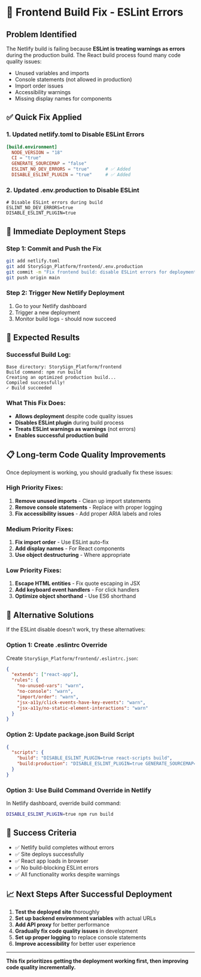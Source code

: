 # 🚨 Frontend Build Fix - ESLint Errors

## Problem Identified

The Netlify build is failing because **ESLint is treating warnings as errors** during the production build. The React build process found many code quality issues:

- Unused variables and imports
- Console statements (not allowed in production)
- Import order issues
- Accessibility warnings
- Missing display names for components

## ✅ Quick Fix Applied

### 1. Updated netlify.toml to Disable ESLint Errors

```toml
[build.environment]
  NODE_VERSION = "18"
  CI = "true"
  GENERATE_SOURCEMAP = "false"
  ESLINT_NO_DEV_ERRORS = "true"      # ✅ Added
  DISABLE_ESLINT_PLUGIN = "true"     # ✅ Added
```

### 2. Updated .env.production to Disable ESLint

```env
# Disable ESLint errors during build
ESLINT_NO_DEV_ERRORS=true
DISABLE_ESLINT_PLUGIN=true
```

## 🚀 Immediate Deployment Steps

### Step 1: Commit and Push the Fix

```bash
git add netlify.toml
git add StorySign_Platform/frontend/.env.production
git commit -m "Fix frontend build: disable ESLint errors for deployment"
git push origin main
```

### Step 2: Trigger New Netlify Deployment

1. Go to your Netlify dashboard
2. Trigger a new deployment
3. Monitor build logs - should now succeed

## 🧪 Expected Results

### Successful Build Log:

```
Base directory: StorySign_Platform/frontend
Build command: npm run build
Creating an optimized production build...
Compiled successfully!
✓ Build succeeded
```

### What This Fix Does:

- **Allows deployment** despite code quality issues
- **Disables ESLint plugin** during build process
- **Treats ESLint warnings as warnings** (not errors)
- **Enables successful production build**

## 📋 Long-term Code Quality Improvements

Once deployment is working, you should gradually fix these issues:

### High Priority Fixes:

1. **Remove unused imports** - Clean up import statements
2. **Remove console statements** - Replace with proper logging
3. **Fix accessibility issues** - Add proper ARIA labels and roles

### Medium Priority Fixes:

1. **Fix import order** - Use ESLint auto-fix
2. **Add display names** - For React components
3. **Use object destructuring** - Where appropriate

### Low Priority Fixes:

1. **Escape HTML entities** - Fix quote escaping in JSX
2. **Add keyboard event handlers** - For click handlers
3. **Optimize object shorthand** - Use ES6 shorthand

## 🔧 Alternative Solutions

If the ESLint disable doesn't work, try these alternatives:

### Option 1: Create .eslintrc Override

Create `StorySign_Platform/frontend/.eslintrc.json`:

```json
{
  "extends": ["react-app"],
  "rules": {
    "no-unused-vars": "warn",
    "no-console": "warn",
    "import/order": "warn",
    "jsx-a11y/click-events-have-key-events": "warn",
    "jsx-a11y/no-static-element-interactions": "warn"
  }
}
```

### Option 2: Update package.json Build Script

```json
{
  "scripts": {
    "build": "DISABLE_ESLINT_PLUGIN=true react-scripts build",
    "build:production": "DISABLE_ESLINT_PLUGIN=true GENERATE_SOURCEMAP=false react-scripts build"
  }
}
```

### Option 3: Use Build Command Override in Netlify

In Netlify dashboard, override build command:

```bash
DISABLE_ESLINT_PLUGIN=true npm run build
```

## 🎯 Success Criteria

- ✅ Netlify build completes without errors
- ✅ Site deploys successfully
- ✅ React app loads in browser
- ✅ No build-blocking ESLint errors
- ✅ All functionality works despite warnings

## 📈 Next Steps After Successful Deployment

1. **Test the deployed site** thoroughly
2. **Set up backend environment variables** with actual URLs
3. **Add API proxy** for better performance
4. **Gradually fix code quality issues** in development
5. **Set up proper logging** to replace console statements
6. **Improve accessibility** for better user experience

---

**This fix prioritizes getting the deployment working first, then improving code quality incrementally.**
